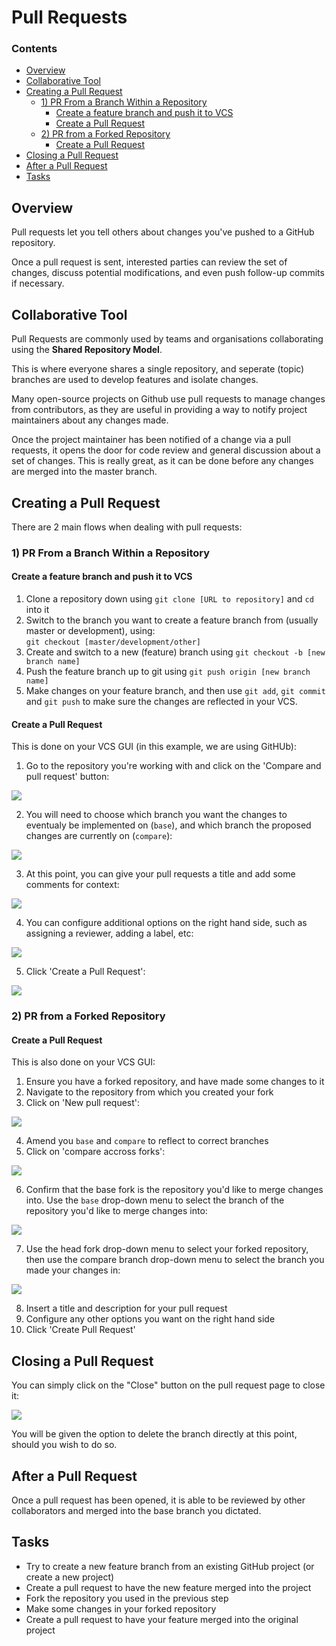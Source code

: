 # Pull Requests

<!--TOC_START-->
### Contents
- [Overview](#overview)
- [Collaborative Tool](#collaborative-tool)
- [Creating a Pull Request](#creating-a-pull-request)
	- [1) PR From a Branch Within a Repository](#1-pr-from-a-branch-within-a-repository)
		- [Create a feature branch and push it to VCS](#create-a-feature-branch-and-push-it-to-vcs)
		- [Create a Pull Request](#create-a-pull-request)
	- [2) PR from a Forked Repository](#2-pr-from-a-forked-repository)
		- [Create a Pull Request](#create-a-pull-request-1)
- [Closing a Pull Request](#closing-a-pull-request)
- [After a Pull Request](#after-a-pull-request)
- [Tasks](#tasks)

<!--TOC_END-->
## Overview
Pull requests let you tell others about changes you've pushed to a GitHub repository.  

Once a pull request is sent, interested parties can review the set of changes, discuss potential modifications, and even push follow-up commits if necessary.

## Collaborative Tool
Pull Requests are commonly used by teams and organisations collaborating using the **Shared Repository Model**.

This is where everyone shares a single repository, and seperate (topic) branches are used to develop features and isolate changes.

Many open-source projects on Github use pull requests to manage changes from contributors, as they are useful in providing a way to notify project maintainers about any changes made.

Once the project maintainer has been notified of a change via a pull requests, it opens the door for code review and general discussion about a set of changes.
This is really great, as it can be done before any changes are merged into the master branch.

## Creating a Pull Request
There are 2 main flows when dealing with pull requests:

### 1) PR From a Branch Within a Repository
#### Create a feature branch and push it to VCS
1. Clone a repository down using `git clone [URL to repository]` and `cd` into it
2. Switch to the branch you want to create a feature branch from (usually master or development), using:  
   `git checkout [master/development/other]`
3. Create and switch to a new (feature) branch using `git checkout -b [new branch name]`
4. Push the feature branch up to git using `git push origin [new branch name]`
5. Make changes on your feature branch, and then use `git add`, `git commit` and `git push` to make sure the changes are reflected in your VCS.

#### Create a Pull Request
This is done on your VCS GUI (in this example, we are using GitHUb):

1. Go to the repository you're working with and click on the 'Compare and pull request' button:

![](https://i.imgur.com/3SzIEmi.png?1)

2. You will need to choose which branch you want the changes to eventualy be implemented on (`base`), and which branch the proposed changes are currently on (`compare`):

![](https://i.imgur.com/lWX58HA.png)

3. At this point, you can give your pull requests a title and add some comments for context:

![](https://i.imgur.com/geCW0mU.png)

4. You can configure additional options on the right hand side, such as assigning a reviewer, adding a label, etc:

![](https://i.imgur.com/i0zyMAG.png?1)

5. Click 'Create a Pull Request':

![](https://i.imgur.com/xwRCTyk.png?1)

### 2) PR from a Forked Repository
#### Create a Pull Request
This is also done on your VCS GUI:

1. Ensure you have a forked repository, and have made some changes to it
2. Navigate to the repository from which you created your fork
3. Click on 'New pull request':

![](https://help.github.com/assets/images/help/pull_requests/pull-request-start-review-button.png)

4. Amend you `base` and `compare` to reflect to correct branches
5. Click on 'compare accross forks':

![](https://help.github.com/assets/images/help/pull_requests/compare-across-forks-link.png)

6. Confirm that the base fork is the repository you'd like to merge changes into. Use the `base` drop-down menu to select the branch of the repository you'd like to merge changes into:

![](https://help.github.com/assets/images/help/pull_requests/choose-base-fork-and-branch.png)

7. Use the head fork drop-down menu to select your forked repository, then use the compare branch drop-down menu to select the branch you made your changes in:

![](https://help.github.com/assets/images/help/pull_requests/choose-head-fork-compare-branch.png)

8. Insert a title and description for your pull request
9. Configure any other options you want on the right hand side
10. Click 'Create Pull Request'

## Closing a Pull Request
You can simply click on the "Close" button on the pull request page to close it:

![](https://i.imgur.com/fsFyzqL.png)

You will be given the option to delete the branch directly at this point, should you wish to do so. 

## After a Pull Request
Once a pull request has been opened, it is able to be reviewed by other collaborators and merged into the base branch you dictated.

## Tasks
- Try to create a new feature branch from an existing GitHub project (or create a new project)
- Create a pull request to have the new feature merged into the project
- Fork the repository you used in the previous step
- Make some changes in your forked repository
- Create a pull request to have your feature merged into the original project
